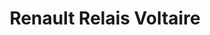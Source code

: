 ---
title: "Renault Relais Voltaire"
url: /asnieres-sur-seine/renault-relais-voltaire/
shop: réparation de voitures
---